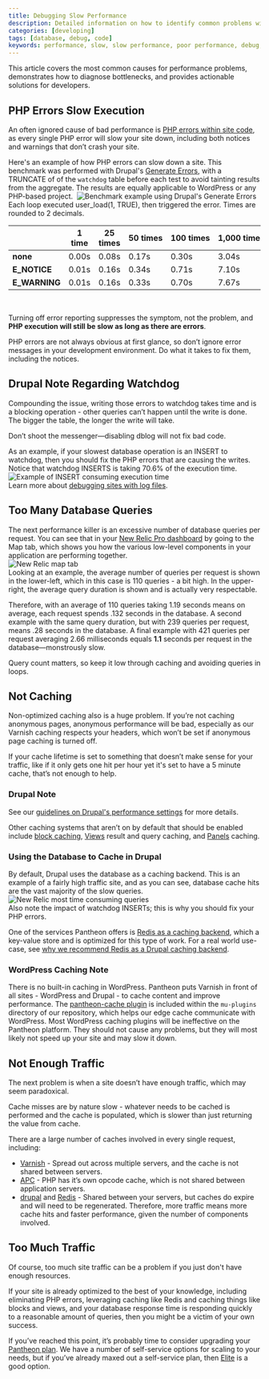 ```yaml
---
title: Debugging Slow Performance
description: Detailed information on how to identify common problems with Drupal or WordPress performance speeds and deploy solutions.
categories: [developing]
tags: [database, debug, code]
keywords: performance, slow, slow performance, poor performance, debug, troubleshoot slow site, slow sites, troubleshoot performance, php error, php errors, watchdog, database query, database queries, php slow, php execution, execute php, caching, cache, drupal performance, wordpress performance
---
```

This article covers the most common causes for performance problems, demonstrates how to diagnose bottlenecks, and provides actionable solutions for developers.

## PHP Errors Slow Execution

An often ignored cause of bad performance is [PHP errors within site code](/docs/php-errors/), as every single PHP error will slow your site down, including both notices and warnings that don’t crash your site.  

Here's an example of how PHP errors can slow down a site. This benchmark was performed with Drupal's [Generate Errors](https://drupal.org/project/generate_errors), with a TRUNCATE of of the `watchdog` table before each test to avoid tainting results from the aggregate. The results are equally applicable to WordPress or any PHP-based project.
​ ![Benchmark example using Drupal's Generate Errors](/source/docs/assets/images/benchmark-example-generate-errors.png)  
Each loop executed user\_load(1, TRUE), then triggered the error. Times are rounded to 2 decimals.
<table>
<colgroup>
		<col width="120">
		<col width="120">
		<col width="120">
		<col width="120">
		<col width="120">
		<col width="120">
		<col width="120">
	</colgroup><thead>
		<tr>
			<th> </th>
			<th>1 time</th>
			<th>25 times</th>
			<th>50 times</th>
			<th>100 times</th>
			<th>1,000 times</th>
			<th>10,000 times</th>
		</tr>
	</thead><tbody>
		<tr>
			<td><strong>none</strong></td>
			<td>0.00s</td>
			<td>0.08s</td>
			<td>0.17s</td>
			<td>0.30s</td>
			<td>3.04s</td>
			<td>32.81s</td>
		</tr>
		<tr>
			<td><strong>E_NOTICE</strong></td>
			<td>0.01s</td>
			<td>0.16s</td>
			<td>0.34s</td>
			<td>0.71s</td>
			<td>7.10s</td>
			<td>79.52s</td>
		</tr>
		<tr>
			<td><strong>E_WARNING</strong></td>
			<td>0.01s</td>
			<td>0.16s</td>
			<td>0.33s</td>
			<td>0.70s</td>
			<td>7.67s</td>
			<td>134.68s</td>
		</tr>
	</tbody>
</table>
 


Turning off error reporting suppresses the symptom, not the problem, and **PHP execution will still be slow as long as there are errors**.  

PHP errors are not always obvious at first glance, so don’t ignore error messages in your development environment. Do what it takes to fix them, including the notices.  

## Drupal Note Regarding Watchdog
Compounding the issue, writing those errors to watchdog takes time and is a blocking operation - other queries can’t happen until the write is done. The bigger the table, the longer the write will take.  

Don’t shoot the messenger—disabling dblog will not fix bad code.  

As an example, if your slowest database operation is an INSERT to watchdog, then you should fix the PHP errors that are causing the writes. Notice that watchdog INSERTS is taking 70.6% of the execution time.  
 ![Example of INSERT consuming execution time](/source/docs/assets/images/example-insert-consuming-execution-time.png)  
Learn more about [debugging sites with log files](/docs/debug-log-files).

## Too Many Database Queries
The next performance killer is an excessive number of database queries per request. You can see that in your [New Relic Pro dashboard](/docs/new-relic) by going to the Map tab, which shows you how the various low-level components in your application are performing together.  
 ![New Relic map tab](/source/docs/assets/images/new-relic-map.png)<br />
Looking at an example, the average number of queries per request is shown in the lower-left, which in this case is 110 queries - a bit high. In the upper-right, the average query duration is shown and is actually very respectable.  

Therefore, with an average of 110 queries taking 1.19 seconds means on average, each request spends .132 seconds in the database. A second example with the same query duration, but with 239 queries per request, means .28 seconds in the database. A final example with 421 queries per request averaging 2.66 milliseconds equals **1.1** seconds per request in the database—monstrously slow.  

Query count matters, so keep it low through caching and avoiding queries in loops.

## Not Caching

Non-optimized caching also is a huge problem. If you’re not caching anonymous pages, anonymous performance will be bad, especially as our Varnish caching respects your headers, which won’t be set if anonymous page caching is turned off.  

If your cache lifetime is set to something that doesn’t make sense for your traffic, like if it only gets one hit per hour yet it's set to have a 5 minute cache, that’s not enough to help.  

### Drupal Note
See our [guidelines on Drupal's performance settings](/docs/drupal-cache/) for more details.  

Other caching systems that aren’t on by default that should be enabled include [block caching](/docs/drupal-cache/), [Views](https://drupal.org/project/views) result and query caching, and [Panels](https://drupal.org/project/panels) caching.

### Using the Database to Cache in Drupal
By default, Drupal uses the database as a caching backend. This is an example of a fairly high traffic site, and as you can see, database cache hits are the vast majority of the slow queries.  
 ![New Relic most time consuming queries](/source/docs/assets/images/new-relic-most-time-consuming-queries.png)<br />
Also note the impact of watchdog INSERTs; this is why you should fix your PHP errors.  

One of the services Pantheon offers is [Redis as a caching backend](/docs/redis/), which a key-value store and is optimized for this type of work. For a real world use-case, see [why we recommend Redis as a Drupal caching backend](https://www.pantheon.io/blog/why-we-recommend-redis-caching-backend).​

### WordPress Caching Note
There is no built-in caching in WordPress. Pantheon puts Varnish in front of all sites - WordPress and Drupal - to cache content and improve performance. The [pantheon-cache plugin](https://github.com/pantheon-systems/WordPress/tree/master/wp-content/mu-plugins/pantheon#edge-cache) is included within the `mu-plugins` directory of our repository, which helps our edge cache communicate with WordPress. Most WordPress caching plugins will be ineffective on the Pantheon platform. They should not cause any problems, but they will most likely not speed up your site and may slow it down.

## Not Enough Traffic
The next problem is when a site doesn’t have enough traffic, which may seem paradoxical.  

Cache misses are by nature slow - whatever needs to be cached is performed and the cache is populated, which is slower than just returning the value from cache.  

There are a large number of caches involved in every single request, including:

- [Varnish](/docs/varnish) - Spread out across multiple servers, and the cache is not shared between servers.
- [APC](/docs/alternative-php-cache/) - PHP has it’s own opcode cache, which is not shared between application servers.
- [drupal](https://drupal.org/node/326504) and [Redis](/docs/redis/) - Shared between your servers, but caches do expire and will need to be regenerated.
​​Therefore, more traffic means more cache hits and faster performance, given the number of components involved.

## Too Much Traffic
Of course, too much site traffic can be a problem if you just don't have enough resources.  

If your site is already optimized to the best of your knowledge, including eliminating PHP errors, leveraging caching like Redis and caching things like blocks and views, and your database response time is responding quickly to a reasonable amount of queries, then you might be a victim of your own success.  

If you’ve reached this point, it’s probably time to consider upgrading your [Pantheon plan](/docs/select-plan/). We have a number of self-service options for scaling to your needs, but if you’ve already maxed out a self-service plan, then [Elite](https://pantheon.io/pricing#elite) is a good option.
